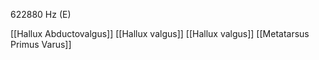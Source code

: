 622880 Hz (E)

[[Hallux Abductovalgus]]
[[Hallux valgus]]
[[Hallux valgus]]
[[Metatarsus Primus Varus]]